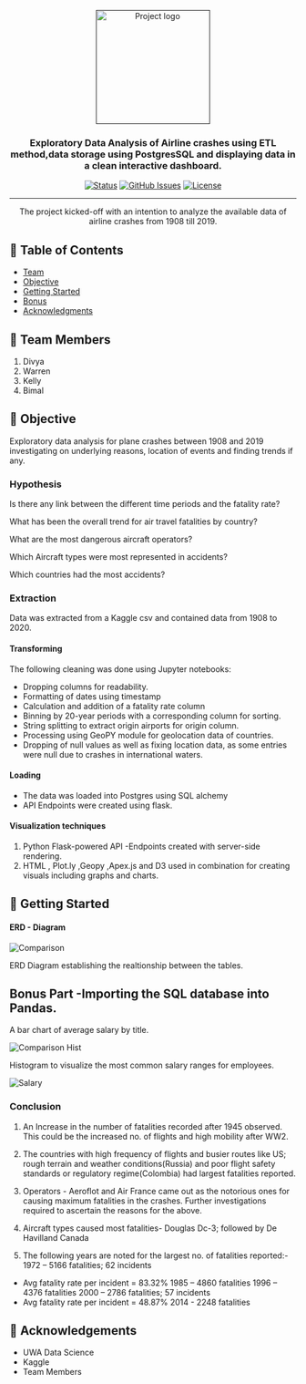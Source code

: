 <p align="center">
  <a href="" rel="noopener">
 <img width=200px height=200px src="https://i.imgur.com/6wj0hh6.jpg" alt="Project logo"></a>
</p>

<h3 align="center">Exploratory Data Analysis of Airline crashes using ETL method,data storage using  PostgresSQL and displaying data in a clean interactive dashboard. </h3>

<div align="center">

[![Status](https://img.shields.io/badge/status-active-success.svg)]()
[![GitHub Issues](https://img.shields.io/github/issues/kylelobo/The-Documentation-Compendium.svg)](https://github.com/bimalkprabha/Dashboard-Airplane-Crashes-EDA/issues)
[![License](https://img.shields.io/badge/license-MIT-blue.svg)](/LICENSE)

</div>

---

<p align="center"> The project kicked-off with an intention to analyze the available data of airline crashes from 1908 till 2019.

  
</p>

## 📝 Table of Contents

- [Team](#Team)
- [Objective](#about)
- [Getting Started](#getting_started)
- [Bonus](#bonus)
- [Acknowledgments](#acknowledgement)

## 🧐 Team Members <a name = "Team"></a>
1. Divya
2. Warren
3. Kelly
4. Bimal

## :ledger: Objective <a name = "about"></a>

Exploratory data analysis for plane crashes between 1908 and 2019 investigating on underlying reasons, location of events and finding trends if any.

### Hypothesis
Is there any link between the different time periods and the fatality rate? </br>

What has been the overall trend for air travel fatalities by country? </br>

What are the most dangerous aircraft operators? </br>

Which Aircraft types were most represented in accidents? </br>

Which countries had the most accidents? </br>

### Extraction
Data was extracted from a Kaggle csv and contained data from 1908 to 2020.

#### Transforming
The following cleaning was done using Jupyter notebooks:
- Dropping columns for readability.
- Formatting of dates using timestamp
- Calculation and addition of a fatality rate column
- Binning by 20-year periods with a corresponding column for sorting.
- String splitting to extract origin airports for origin column.
- Processing using GeoPY module for geolocation data of countries.
- Dropping of null values as well as fixing location data, as some entries were null due to crashes in international waters.

#### Loading
- The data was loaded into Postgres using SQL alchemy
- API Endpoints were created using flask.

#### Visualization techniques <br>
1. Python Flask-powered API -Endpoints created with server-side rendering.
2. HTML , Plot.ly ,Geopy ,Apex.js and D3 used in combination for creating visuals including graphs and charts.

## 🏁 Getting Started <a name = "getting_started"></a>

#### ERD - Diagram <br>

![Comparison](EmployeeSQL/QuickDBD.PNG) <br>

ERD Diagram establishing the realtionship between the tables. <br>

## Bonus Part -Importing the SQL database into Pandas. <a name = "bonus"></a>

A bar chart of average salary by title. <br>

![Comparison Hist](EmployeeSQL/avgsallarytitle.png) <br>

Histogram to visualize the most common salary ranges for employees.<br>

![Salary](EmployeeSQL/salarydist.png) <br>



### Conclusion 
1. An Increase in the number of fatalities recorded after 1945 observed. This could be the increased no. of flights and high mobility after WW2.

2. The countries with high frequency of flights and busier routes like US; rough terrain and weather conditions(Russia) and poor flight safety standards or regulatory regime(Colombia) had largest fatalities reported.

3. Operators - Aeroflot and Air France came out as the notorious ones for causing maximum fatalities in the crashes. Further investigations required to ascertain the reasons for the above.

4. Aircraft types caused most fatalities- Douglas Dc-3; followed by De Havilland Canada

5. The following years are noted for the largest no. of fatalities reported:-</br>
1972 – 5166 fatalities; 62 incidents
- Avg fatality rate per incident = 83.32%
1985 – 4860 fatalities
1996 – 4376 fatalities
2000 – 2786 fatalities; 57 incidents
- Avg fatality rate per incident = 48.87%
2014 - 2248 fatalities


## 🎉 Acknowledgements <a name = "acknowledgement"></a>
- UWA Data Science
- Kaggle
- Team Members
